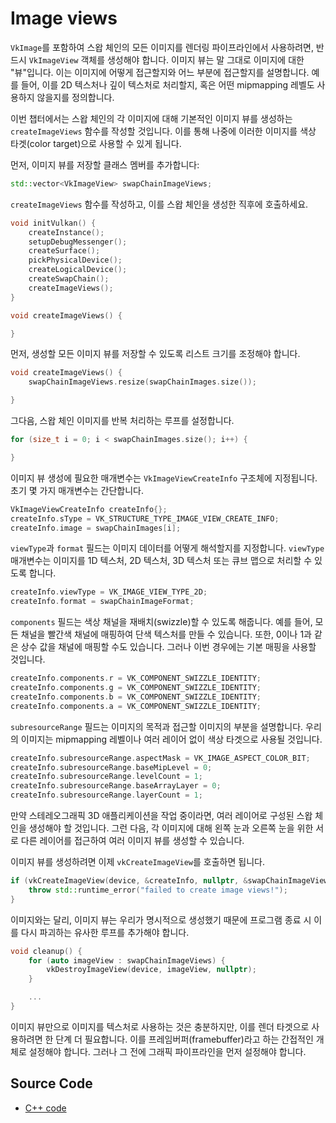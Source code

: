 # Image views

`VkImage`를 포함하여 스왑 체인의 모든 이미지를 렌더링 파이프라인에서 사용하려면, 반드시 `VkImageView` 객체를 생성해야 합니다. 이미지 뷰는 말 그대로 이미지에 대한 "뷰"입니다. 이는 이미지에 어떻게 접근할지와 어느 부분에 접근할지를 설명합니다. 예를 들어, 이를 2D 텍스처나 깊이 텍스처로 처리할지, 혹은 어떤 mipmapping 레벨도 사용하지 않을지를 정의합니다.

이번 챕터에서는 스왑 체인의 각 이미지에 대해 기본적인 이미지 뷰를 생성하는 `createImageViews` 함수를 작성할 것입니다. 이를 통해 나중에 이러한 이미지를 색상 타겟(color target)으로 사용할 수 있게 됩니다.

먼저, 이미지 뷰를 저장할 클래스 멤버를 추가합니다:

```C++
std::vector<VkImageView> swapChainImageViews;
```

`createImageViews` 함수를 작성하고, 이를 스왑 체인을 생성한 직후에 호출하세요.

```C++
void initVulkan() {
    createInstance();
    setupDebugMessenger();
    createSurface();
    pickPhysicalDevice();
    createLogicalDevice();
    createSwapChain();
    createImageViews();
}

void createImageViews() {

}
```

먼저, 생성할 모든 이미지 뷰를 저장할 수 있도록 리스트 크기를 조정해야 합니다.

```C++
void createImageViews() {
    swapChainImageViews.resize(swapChainImages.size());

}
```

그다음, 스왑 체인 이미지를 반복 처리하는 루프를 설정합니다.

```C++
for (size_t i = 0; i < swapChainImages.size(); i++) {

}
```

이미지 뷰 생성에 필요한 매개변수는 `VkImageViewCreateInfo` 구조체에 지정됩니다. 초기 몇 가지 매개변수는 간단합니다.

```C++
VkImageViewCreateInfo createInfo{};
createInfo.sType = VK_STRUCTURE_TYPE_IMAGE_VIEW_CREATE_INFO;
createInfo.image = swapChainImages[i];
```

`viewType`과 `format` 필드는 이미지 데이터를 어떻게 해석할지를 지정합니다. `viewType` 매개변수는 이미지를 1D 텍스처, 2D 텍스처, 3D 텍스처 또는 큐브 맵으로 처리할 수 있도록 합니다.

```C++
createInfo.viewType = VK_IMAGE_VIEW_TYPE_2D;
createInfo.format = swapChainImageFormat;
```

`components` 필드는 색상 채널을 재배치(swizzle)할 수 있도록 해줍니다. 예를 들어, 모든 채널을 빨간색 채널에 매핑하여 단색 텍스처를 만들 수 있습니다. 또한, 0이나 1과 같은 상수 값을 채널에 매핑할 수도 있습니다. 그러나 이번 경우에는 기본 매핑을 사용할 것입니다.

```C++
createInfo.components.r = VK_COMPONENT_SWIZZLE_IDENTITY;
createInfo.components.g = VK_COMPONENT_SWIZZLE_IDENTITY;
createInfo.components.b = VK_COMPONENT_SWIZZLE_IDENTITY;
createInfo.components.a = VK_COMPONENT_SWIZZLE_IDENTITY;
```

`subresourceRange` 필드는 이미지의 목적과 접근할 이미지의 부분을 설명합니다. 우리의 이미지는 mipmapping 레벨이나 여러 레이어 없이 색상 타겟으로 사용될 것입니다.

```C++
createInfo.subresourceRange.aspectMask = VK_IMAGE_ASPECT_COLOR_BIT;
createInfo.subresourceRange.baseMipLevel = 0;
createInfo.subresourceRange.levelCount = 1;
createInfo.subresourceRange.baseArrayLayer = 0;
createInfo.subresourceRange.layerCount = 1;
```

만약 스테레오그래픽 3D 애플리케이션을 작업 중이라면, 여러 레이어로 구성된 스왑 체인을 생성해야 할 것입니다. 그런 다음, 각 이미지에 대해 왼쪽 눈과 오른쪽 눈을 위한 서로 다른 레이어를 접근하여 여러 이미지 뷰를 생성할 수 있습니다.

이미지 뷰를 생성하려면 이제 `vkCreateImageView`를 호출하면 됩니다.

```C++
if (vkCreateImageView(device, &createInfo, nullptr, &swapChainImageViews[i]) != VK_SUCCESS) {
    throw std::runtime_error("failed to create image views!");
}
```

이미지와는 달리, 이미지 뷰는 우리가 명시적으로 생성했기 때문에 프로그램 종료 시 이를 다시 파괴하는 유사한 루프를 추가해야 합니다.

```C++
void cleanup() {
    for (auto imageView : swapChainImageViews) {
        vkDestroyImageView(device, imageView, nullptr);
    }

    ...
}
```

이미지 뷰만으로 이미지를 텍스처로 사용하는 것은 충분하지만, 이를 렌더 타겟으로 사용하려면 한 단계 더 필요합니다. 이를 프레임버퍼(framebuffer)라고 하는 간접적인 개체로 설정해야 합니다. 그러나 그 전에 그래픽 파이프라인을 먼저 설정해야 합니다.

## Source Code
- [C++ code](https://vulkan-tutorial.com/code/07_image_views.cpp)